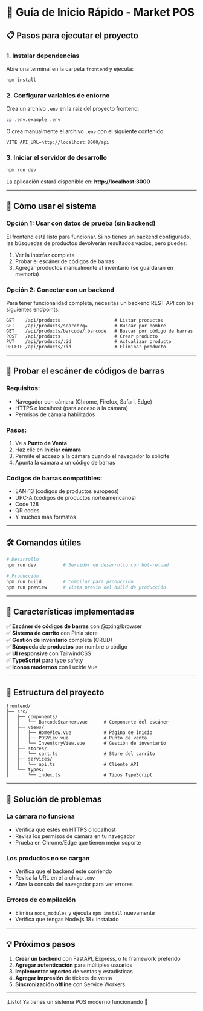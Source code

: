 # 🚀 Guía de Inicio Rápido - Market POS

## 📋 Pasos para ejecutar el proyecto

### 1. Instalar dependencias

Abre una terminal en la carpeta `frontend` y ejecuta:

```bash
npm install
```

### 2. Configurar variables de entorno

Crea un archivo `.env` en la raíz del proyecto frontend:

```bash
cp .env.example .env
```

O crea manualmente el archivo `.env` con el siguiente contenido:

```env
VITE_API_URL=http://localhost:8000/api
```

### 3. Iniciar el servidor de desarrollo

```bash
npm run dev
```

La aplicación estará disponible en: **http://localhost:3000**

---

## 🎯 Cómo usar el sistema

### Opción 1: Usar con datos de prueba (sin backend)

El frontend está listo para funcionar. Si no tienes un backend configurado, las búsquedas de productos devolverán resultados vacíos, pero puedes:

1. Ver la interfaz completa
2. Probar el escáner de códigos de barras
3. Agregar productos manualmente al inventario (se guardarán en memoria)

### Opción 2: Conectar con un backend

Para tener funcionalidad completa, necesitas un backend REST API con los siguientes endpoints:

```
GET    /api/products                    # Listar productos
GET    /api/products/search?q=          # Buscar por nombre
GET    /api/products/barcode/:barcode   # Buscar por código de barras
POST   /api/products                    # Crear producto
PUT    /api/products/:id                # Actualizar producto
DELETE /api/products/:id                # Eliminar producto
```

---

## 📱 Probar el escáner de códigos de barras

### Requisitos:
- Navegador con cámara (Chrome, Firefox, Safari, Edge)
- HTTPS o localhost (para acceso a la cámara)
- Permisos de cámara habilitados

### Pasos:
1. Ve a **Punto de Venta**
2. Haz clic en **Iniciar cámara**
3. Permite el acceso a la cámara cuando el navegador lo solicite
4. Apunta la cámara a un código de barras

### Códigos de barras compatibles:
- EAN-13 (códigos de productos europeos)
- UPC-A (códigos de productos norteamericanos)
- Code 128
- QR codes
- Y muchos más formatos

---

## 🛠️ Comandos útiles

```bash
# Desarrollo
npm run dev          # Servidor de desarrollo con hot-reload

# Producción
npm run build        # Compilar para producción
npm run preview      # Vista previa del build de producción
```

---

## 🎨 Características implementadas

✅ **Escáner de códigos de barras** con @zxing/browser  
✅ **Sistema de carrito** con Pinia store  
✅ **Gestión de inventario** completa (CRUD)  
✅ **Búsqueda de productos** por nombre o código  
✅ **UI responsive** con TailwindCSS  
✅ **TypeScript** para type safety  
✅ **Iconos modernos** con Lucide Vue  

---

## 📂 Estructura del proyecto

```
frontend/
├── src/
│   ├── components/
│   │   └── BarcodeScanner.vue      # Componente del escáner
│   ├── views/
│   │   ├── HomeView.vue            # Página de inicio
│   │   ├── POSView.vue             # Punto de venta
│   │   └── InventoryView.vue       # Gestión de inventario
│   ├── stores/
│   │   └── cart.ts                 # Store del carrito
│   ├── services/
│   │   └── api.ts                  # Cliente API
│   └── types/
│       └── index.ts                # Tipos TypeScript
```

---

## 🔧 Solución de problemas

### La cámara no funciona
- Verifica que estés en HTTPS o localhost
- Revisa los permisos de cámara en tu navegador
- Prueba en Chrome/Edge que tienen mejor soporte

### Los productos no se cargan
- Verifica que el backend esté corriendo
- Revisa la URL en el archivo `.env`
- Abre la consola del navegador para ver errores

### Errores de compilación
- Elimina `node_modules` y ejecuta `npm install` nuevamente
- Verifica que tengas Node.js 18+ instalado

---

## 💡 Próximos pasos

1. **Crear un backend** con FastAPI, Express, o tu framework preferido
2. **Agregar autenticación** para múltiples usuarios
3. **Implementar reportes** de ventas y estadísticas
4. **Agregar impresión** de tickets de venta
5. **Sincronización offline** con Service Workers

---

¡Listo! Ya tienes un sistema POS moderno funcionando 🎉
